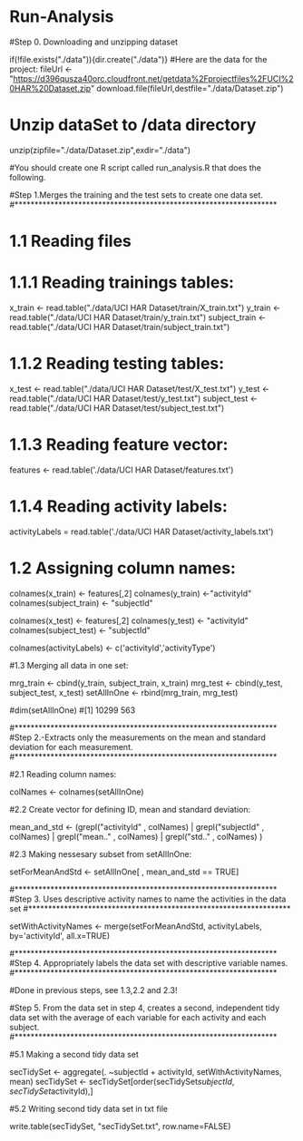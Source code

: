 # Run-Analysis
#Step 0. Downloading and unzipping dataset


if(!file.exists("./data")){dir.create("./data")}
#Here are the data for the project:
fileUrl <- "https://d396qusza40orc.cloudfront.net/getdata%2Fprojectfiles%2FUCI%20HAR%20Dataset.zip"
download.file(fileUrl,destfile="./data/Dataset.zip")

# Unzip dataSet to /data directory
unzip(zipfile="./data/Dataset.zip",exdir="./data")

#You should create one R script called run_analysis.R that does the following.

#Step 1.Merges the training and the test sets to create one data set.
#******************************************************************

# 1.1 Reading files

# 1.1.1  Reading trainings tables:

x_train <- read.table("./data/UCI HAR Dataset/train/X_train.txt")
y_train <- read.table("./data/UCI HAR Dataset/train/y_train.txt")
subject_train <- read.table("./data/UCI HAR Dataset/train/subject_train.txt")

# 1.1.2 Reading testing tables:
x_test <- read.table("./data/UCI HAR Dataset/test/X_test.txt")
y_test <- read.table("./data/UCI HAR Dataset/test/y_test.txt")
subject_test <- read.table("./data/UCI HAR Dataset/test/subject_test.txt")

# 1.1.3 Reading feature vector:
features <- read.table('./data/UCI HAR Dataset/features.txt')

# 1.1.4 Reading activity labels:
activityLabels = read.table('./data/UCI HAR Dataset/activity_labels.txt')

# 1.2 Assigning column names:

colnames(x_train) <- features[,2]
colnames(y_train) <-"activityId"
colnames(subject_train) <- "subjectId"

colnames(x_test) <- features[,2] 
colnames(y_test) <- "activityId"
colnames(subject_test) <- "subjectId"

colnames(activityLabels) <- c('activityId','activityType')

#1.3 Merging all data in one set:

mrg_train <- cbind(y_train, subject_train, x_train)
mrg_test <- cbind(y_test, subject_test, x_test)
setAllInOne <- rbind(mrg_train, mrg_test)

#dim(setAllInOne)
#[1] 10299   563

#******************************************************************
#Step 2.-Extracts only the measurements on the mean and standard deviation for each measurement.
#******************************************************************

#2.1 Reading column names:

colNames <- colnames(setAllInOne)

#2.2 Create vector for defining ID, mean and standard deviation:

mean_and_std <- (grepl("activityId" , colNames) | 
                   grepl("subjectId" , colNames) | 
                   grepl("mean.." , colNames) | 
                   grepl("std.." , colNames) 
)

#2.3 Making nessesary subset from setAllInOne:

setForMeanAndStd <- setAllInOne[ , mean_and_std == TRUE]

#******************************************************************
#Step 3. Uses descriptive activity names to name the activities in the data set
#******************************************************************

setWithActivityNames <- merge(setForMeanAndStd, activityLabels,
                              by='activityId',
                              all.x=TRUE)

#******************************************************************
#Step 4. Appropriately labels the data set with descriptive variable names.
#******************************************************************

#Done in previous steps, see 1.3,2.2 and 2.3!

#Step 5. From the data set in step 4, creates a second, independent tidy data set with the average of each variable for each activity and each subject.
#******************************************************************

#5.1 Making a second tidy data set

secTidySet <- aggregate(. ~subjectId + activityId, setWithActivityNames, mean)
secTidySet <- secTidySet[order(secTidySet$subjectId, secTidySet$activityId),]

#5.2 Writing second tidy data set in txt file

write.table(secTidySet, "secTidySet.txt", row.name=FALSE)
